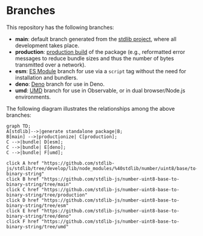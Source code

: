 <!--

@license Apache-2.0

Copyright (c) 2022 The Stdlib Authors.

Licensed under the Apache License, Version 2.0 (the "License");
you may not use this file except in compliance with the License.
You may obtain a copy of the License at

    http://www.apache.org/licenses/LICENSE-2.0

Unless required by applicable law or agreed to in writing, software
distributed under the License is distributed on an "AS IS" BASIS,
WITHOUT WARRANTIES OR CONDITIONS OF ANY KIND, either express or implied.
See the License for the specific language governing permissions and
limitations under the License.

-->

# Branches

This repository has the following branches:

-   **main**: default branch generated from the [stdlib project][stdlib-url], where all development takes place.
-   **production**: [production build][production-url] of the package (e.g., reformatted error messages to reduce bundle sizes and thus the number of bytes transmitted over a network).
-   **esm**: [ES Module][esm-url] branch for use via a `script` tag without the need for installation and bundlers.
-   **deno**: [Deno][deno-url] branch for use in Deno.
-   **umd**: [UMD][umd-url] branch for use in Observable, or in dual browser/Node.js environments.

The following diagram illustrates the relationships among the above branches:

```mermaid
graph TD;
A[stdlib]-->|generate standalone package|B;
B[main] -->|productionize| C[production];
C -->|bundle| D[esm];
C -->|bundle| E[deno];
C -->|bundle| F[umd];

click A href "https://github.com/stdlib-js/stdlib/tree/develop/lib/node_modules/%40stdlib/number/uint8/base/to-binary-string"
click B href "https://github.com/stdlib-js/number-uint8-base-to-binary-string/tree/main"
click C href "https://github.com/stdlib-js/number-uint8-base-to-binary-string/tree/production"
click D href "https://github.com/stdlib-js/number-uint8-base-to-binary-string/tree/esm"
click E href "https://github.com/stdlib-js/number-uint8-base-to-binary-string/tree/deno"
click F href "https://github.com/stdlib-js/number-uint8-base-to-binary-string/tree/umd"
```

[stdlib-url]: https://github.com/stdlib-js/stdlib/tree/develop/lib/node_modules/%40stdlib/number/uint8/base/to-binary-string
[production-url]: https://github.com/stdlib-js/number-uint8-base-to-binary-string/tree/production
[deno-url]: https://github.com/stdlib-js/number-uint8-base-to-binary-string/tree/deno
[umd-url]: https://github.com/stdlib-js/number-uint8-base-to-binary-string/tree/umd
[esm-url]: https://github.com/stdlib-js/number-uint8-base-to-binary-string/tree/esm